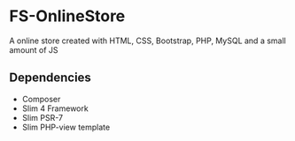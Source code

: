 # FS-OnlineStore
 A online store created with HTML, CSS, Bootstrap, PHP, MySQL and a small amount of JS



 ## Dependencies

- Composer
- Slim 4 Framework
- Slim PSR-7
- Slim PHP-view template
